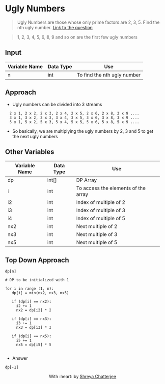 # Ugly Numbers

> Ugly Numbers are those whose only prime factors are 2, 3, 5. Find the nth ugly number.
> [Link to the question](https://practice.geeksforgeeks.org/problems/ugly-numbers2254/1#)

> 1, 2, 3, 4, 5, 6, 8, 9 and so on are the first few ugly numbers

## Input
| Variable Name | Data Type | Use | 
|---- | ----- | ----- |
| n | int | To find the nth ugly number |

## Approach
 - Ugly numbers can be divided into 3 streams
 ```
   2 x 1, 2 x 2, 2 x 3, 2 x 4, 2 x 5, 2 x 6, 2 x 8, 2 x 9 ....
   3 x 1, 3 x 2, 3 x 3, 3 x 4, 3 x 5, 3 x 6, 3 x 8, 3 x 9 ....
   5 x 1, 5 x 2, 5 x 3, 5 x 4, 5 x 5, 5 x 6, 5 x 8, 5 x 9 ....
 ```
 
 - So basically, we are multiplying the ugly numbers by 2, 3 and 5 to get the next ugly numbers
 

## Other Variables
| Variable Name | Data Type | Use | 
|---- | ----- | ----- |
| dp | int[] | DP Array |
| i | int | To access the elements of the array|
| i2 | int | Index of multiple of 2|
| i3 | int | Index of multiple of 3|
| i4 | int | Index of multiple of 5|
| nx2 | int | Next multiple of 2|
| nx3 | int | Next multiple of 3|
| nx5 | int | Next multiple of 5|

## Top Down Approach

```
dp[n]

# DP to be initialized with 1

for i in range (1, n):
   dp[i] = min(nx2, nx3, nx5)

   if (dp[i] == nx2):
     i2 += 1
     nx2 = dp[i2] * 2

   if (dp[i] == nx3):
     i3 += 1
     nx3 = dp[i3] * 3

   if (dp[i] == nx5):
     i5 += 1
     nx5 = dp[i5] * 5
      
```

- Answer

`dp[-1]`

<p align="center">
	With :heart: by <a href="https://github.com/Shreya549" target="_blank">Shreya Chatterjee</a>
</p>
